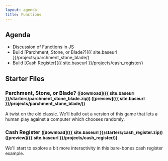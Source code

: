 ```yaml
---
layout: agenda
title: Functions
---
```


Agenda
------

* Discussion of Functions in JS
* Build [Parchment, Stone, or Blade?]({{ site.baseurl }}/projects/parchment_stone_blade/)
* Build [Cash Register]({{ site.baseurl }}/projects/cash_register/)


Starter Files
-------------

### Parchment, Stone, or Blade? <small>([download]({{ site.baseurl }}/starters/parchment_stone_blade.zip)) ([preview]({{ site.baseurl }}/projects/parchment_stone_blade/))</small>

A twist on the old classic. We'll build out a version of this game that lets a human play against a computer which chooses randomly.

### Cash Register <small>([download]({{ site.baseurl }}/starters/cash_register.zip)) ([preview]({{ site.baseurl }}/projects/cash_register/))</small>

We'll start to explore a bit more interactivity in this bare-bones cash register example.